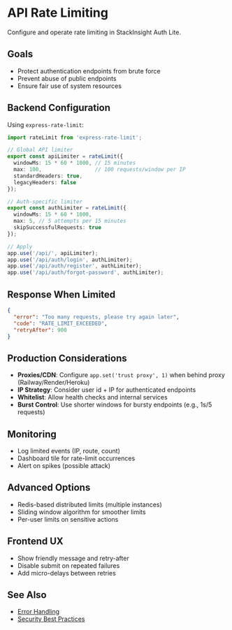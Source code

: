 # API Rate Limiting

Configure and operate rate limiting in StackInsight Auth Lite.

## Goals

- Protect authentication endpoints from brute force
- Prevent abuse of public endpoints
- Ensure fair use of system resources

## Backend Configuration

Using `express-rate-limit`:

```ts
import rateLimit from 'express-rate-limit';

// Global API limiter
export const apiLimiter = rateLimit({
  windowMs: 15 * 60 * 1000, // 15 minutes
  max: 100,                 // 100 requests/window per IP
  standardHeaders: true,
  legacyHeaders: false
});

// Auth-specific limiter
export const authLimiter = rateLimit({
  windowMs: 15 * 60 * 1000,
  max: 5, // 5 attempts per 15 minutes
  skipSuccessfulRequests: true
});

// Apply
app.use('/api/', apiLimiter);
app.use('/api/auth/login', authLimiter);
app.use('/api/auth/register', authLimiter);
app.use('/api/auth/forgot-password', authLimiter);
```

## Response When Limited

```json
{
  "error": "Too many requests, please try again later",
  "code": "RATE_LIMIT_EXCEEDED",
  "retryAfter": 900
}
```

## Production Considerations

- **Proxies/CDN**: Configure `app.set('trust proxy', 1)` when behind proxy (Railway/Render/Heroku)
- **IP Strategy**: Consider user id + IP for authenticated endpoints
- **Whitelist**: Allow health checks and internal services
- **Burst Control**: Use shorter windows for bursty endpoints (e.g., 1s/5 requests)

## Monitoring

- Log limited events (IP, route, count)
- Dashboard tile for rate-limit occurrences
- Alert on spikes (possible attack)

## Advanced Options

- Redis-based distributed limits (multiple instances)
- Sliding window algorithm for smoother limits
- Per-user limits on sensitive actions

## Frontend UX

- Show friendly message and retry-after
- Disable submit on repeated failures
- Add micro-delays between retries

## See Also

- [Error Handling](./error-handling.md)
- [Security Best Practices](./security.md)
